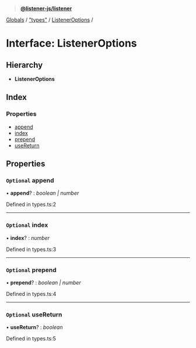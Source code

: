 > **[@listener-js/listener](../README.md)**

[Globals](../globals.md) / ["types"](../modules/_types_.md) / [ListenerOptions](_types_.listeneroptions.md) /

# Interface: ListenerOptions

## Hierarchy

* **ListenerOptions**

## Index

### Properties

* [append](_types_.listeneroptions.md#optional-append)
* [index](_types_.listeneroptions.md#optional-index)
* [prepend](_types_.listeneroptions.md#optional-prepend)
* [useReturn](_types_.listeneroptions.md#optional-usereturn)

## Properties

### `Optional` append

• **append**? : *boolean | number*

Defined in types.ts:2

___

### `Optional` index

• **index**? : *number*

Defined in types.ts:3

___

### `Optional` prepend

• **prepend**? : *boolean | number*

Defined in types.ts:4

___

### `Optional` useReturn

• **useReturn**? : *boolean*

Defined in types.ts:5